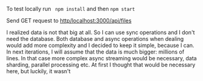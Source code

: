 To test locally run ` npm install` and then `npm start`

Send GET request to [http/localhost:3000/api/files]()

I realized data is not that big at all. So I can use sync operations and I don't need the database. Both database and async operations when dealing would add more complexity and I decided to keep it simple, because I can.
In next iterations, I will assume that the data is much bigger: millions of lines. In that case more complex async streaming would be necessary, data sharding, parallel processing etc. At first I thought that would be necessary here, but luckily, it wasn't
